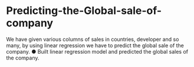 # Predicting-the-Global-sale-of-company
We have given various columns of sales in countries, developer and so many, by using linear regression we have to predict the global sale of the company.
●	Built linear regression model and predicted the global sales of the company.
